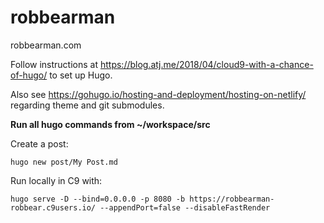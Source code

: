 # robbearman
robbearman.com

Follow instructions at https://blog.atj.me/2018/04/cloud9-with-a-chance-of-hugo/
to set up Hugo.

Also see https://gohugo.io/hosting-and-deployment/hosting-on-netlify/
regarding theme and git submodules.

**Run all hugo commands from ~/workspace/src**

Create a post:
```
hugo new post/My Post.md 
```

Run locally in C9 with:
```
hugo serve -D --bind=0.0.0.0 -p 8080 -b https://robbearman-robbear.c9users.io/ --appendPort=false --disableFastRender 
```